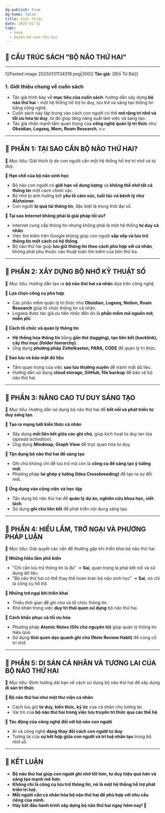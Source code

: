```yaml
---
dg-publish: true
dg-home: false
title: Giới thiệu
date: 2025-01-31
tags:
  - book
  - books/bo-nao-thu-hai
---
```

## **📖 CẤU TRÚC SÁCH "BỘ NÃO THỨ HAI"**
---
![[Pasted image 20250131134318.png|300]]
**Tác giả:**  [[Đồ Tử Bái]]
### **1. Giới thiệu chung về cuốn sách**

- Tác giả trình bày về **mục tiêu của cuốn sách**: hướng dẫn xây dựng **bộ não thứ hai** – một hệ thống hỗ trợ tư duy, lưu trữ và sáng tạo thông tin bằng công nghệ.
- Cuốn sách này tập trung vào cách con người có thể **mở rộng trí nhớ và tối ưu hóa tư duy**, từ đó giúp tăng năng suất làm việc và sáng tạo.
- Tác giả nhấn mạnh tầm quan trọng của **công nghệ quản lý tri thức** như **Obsidian, Logseq, Mem, Roam Research**, v.v.

---

## **📂 PHẦN 1: TẠI SAO CẦN BỘ NÃO THỨ HAI?**

📌 _Mục tiêu_: Giải thích lý do con người cần một hệ thống hỗ trợ trí nhớ và tư duy.

**🔹 Hạn chế của bộ não sinh học**

- Bộ não con người có **giới hạn về dung lượng** và **không thể nhớ tất cả thông tin** một cách chính xác.
- Bộ nhớ bị ảnh hưởng bởi **yếu tố cảm xúc, tuổi tác và bệnh lý như Alzheimer**.
- Con người **bị quá tải thông tin**, đặc biệt là trong thời đại số.

**🔹 Tại sao Internet không phải là giải pháp tối ưu?**

- Internet cung cấp thông tin nhưng không phải là một hệ thống **tư duy cá nhân**.
- Việc tìm kiếm trên Google không giúp con người **sắp xếp và lưu trữ thông tin một cách có hệ thống**.
- Bộ não thứ hai giúp **lưu giữ thông tin theo cách phù hợp với cá nhân**, không phải phụ thuộc vào thuật toán tìm kiếm của bên thứ ba.

---

## **📂 PHẦN 2: XÂY DỰNG BỘ NHỚ KỸ THUẬT SỐ**

📌 _Mục tiêu_: Hướng dẫn tạo ra **bộ não thứ hai cá nhân** dựa trên công nghệ.

**🔹 Lựa chọn công cụ phù hợp**

- Các phần mềm quản lý tri thức như **Obsidian, Logseq, Notion, Roam Research** giúp tổ chức thông tin cá nhân.
- Logseq được tác giả ưu tiên nhắc đến do là **phần mềm mã nguồn mở, miễn phí**.

**🔹 Cách tổ chức và quản lý thông tin**

- **Hệ thống hóa thông tin** bằng **gắn thẻ (tagging), tạo liên kết (backlink), cây thư mục (folder hierarchy)**.
- Ứng dụng **phương pháp Zettelkasten, PARA, CODE** để quản lý tri thức.

**🔹 Sao lưu và bảo mật dữ liệu**

- Tầm quan trọng của việc **sao lưu thường xuyên** để tránh mất dữ liệu.
- Hướng dẫn sử dụng **cloud storage, GitHub, file backup** để bảo vệ bộ não thứ hai.

---

## **📂 PHẦN 3: NÂNG CAO TƯ DUY SÁNG TẠO**

📌 _Mục tiêu_: Hướng dẫn sử dụng bộ não thứ hai để **kết nối và phát triển tư duy sáng tạo**.

**🔹 Tạo ra mạng lưới kiến thức cá nhân**

- Xây dựng **mối liên kết giữa các ghi chú**, giúp kích hoạt tư duy lan tỏa (_spread activation_).
- Ứng dụng **Mindmap, Graph View** để trực quan hóa tư duy.

**🔹 Tận dụng bộ não thứ hai để sáng tạo**

- Ghi chú không chỉ để lưu trữ mà còn là **công cụ để sáng tạo ý tưởng mới**.
- Phương pháp **lai ghép ý tưởng (Idea Crossbreeding)** để tạo ra sự đổi mới.

**🔹 Ứng dụng vào công việc và học tập**

- Tận dụng bộ não thứ hai để **quản lý dự án, nghiên cứu khoa học, viết lách**.
- Sử dụng **ghi chú liên kết** để phát triển nội dung sáng tạo.

---

## **📂 PHẦN 4: HIỂU LẦM, TRỞ NGẠI VÀ PHƯƠNG PHÁP LUẬN**

📌 _Mục tiêu_: Giải quyết các vấn đề thường gặp khi triển khai bộ não thứ hai.

**🔹 Những hiểu lầm phổ biến**

- "Chỉ cần lưu trữ thông tin là đủ" → **Sai**, quan trọng là phải kết nối và sử dụng dữ liệu.
- "Bộ não thứ hai có thể thay thế hoàn toàn bộ não sinh học" → **Sai**, nó chỉ là công cụ hỗ trợ.

**🔹 Những trở ngại khi triển khai**

- Thiếu thời gian để ghi chú và tổ chức thông tin.
- Khó khăn trong việc **duy trì thói quen sử dụng** bộ não thứ hai.

**🔹 Cách khắc phục và tối ưu hóa**

- Phương pháp **Atomic Notes (Ghi chú nguyên tử)** giúp quản lý thông tin hiệu quả.
- Sử dụng **thói quen dạo quanh ghi chú (Note Review Habit)** để củng cố trí nhớ.

---

## **📂 PHẦN 5: DI SẢN CÁ NHÂN VÀ TƯƠNG LAI CỦA BỘ NÃO THỨ HAI**

📌 _Mục tiêu_: Định hướng dài hạn về cách sử dụng bộ não thứ hai để xây dựng **di sản tri thức**.

**🔹 Bộ não thứ hai như một thư viện cá nhân**

- Cách lưu giữ **tư duy, kiến thức, ký ức** của cá nhân cho tương lai.
- Vai trò của **bộ não thứ hai trong việc lưu truyền tri thức qua các thế hệ**.

**🔹 Tác động của công nghệ đối với bộ não con người**

- AI và công nghệ **đang thay đổi cách con người tư duy**.
- Tương lai của **sự kết hợp giữa con người và trí tuệ nhân tạo** trong bộ nhớ số.

---

## **🎯 KẾT LUẬN**

- **Bộ não thứ hai giúp con người ghi nhớ tốt hơn, tư duy hiệu quả hơn và sáng tạo mạnh mẽ hơn.**
- **Không chỉ là công cụ lưu trữ thông tin, nó là một hệ thống hỗ trợ phát triển trí tuệ.**
- **Mỗi người cần cá nhân hóa bộ não thứ hai để phù hợp với nhu cầu riêng của mình.**
- **Hãy bắt đầu hành trình xây dựng bộ não thứ hai ngay hôm nay! 🚀**

